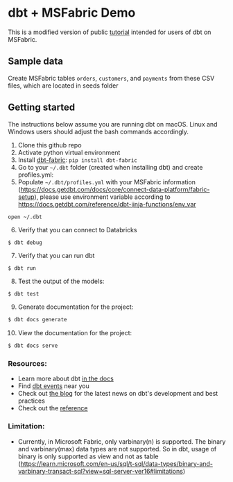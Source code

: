 # dbt + MSFabric Demo

This is a modified version of public [tutorial](https://docs.getdbt.com/tutorial/setting-up)
intended for users of dbt on MSFabric.

## Sample data

Create MSFabric tables `orders`, `customers`,
and `payments` from these CSV files, which are located in seeds folder

## Getting started

The instructions below assume you are running dbt on macOS. Linux and Windows 
users should adjust the bash commands accordingly.

1. Clone this github repo
2. Activate python virtual environment
3. Install [dbt-fabric](https://github.com/microsoft/dbt-fabric): `pip install dbt-fabric`
4. Go to your `~/.dbt` folder (created when installing dbt) and create profiles.yml:
5. Populate `~/.dbt/profiles.yml` with your MSFabric information (https://docs.getdbt.com/docs/core/connect-data-platform/fabric-setup), please use environment variable according to https://docs.getdbt.com/reference/dbt-jinja-functions/env_var
```bash
open ~/.dbt
```
6. Verify that you can connect to Databricks
```
$ dbt debug
```
7. Verify that you can run dbt
```
$ dbt run
```
8. Test the output of the models:
```
$ dbt test
```

9. Generate documentation for the project:
```bash
$ dbt docs generate
```

10. View the documentation for the project:
```bash
$ dbt docs serve
```

### Resources:
- Learn more about dbt [in the docs](https://docs.getdbt.com/docs/introduction)
- Find [dbt events](https://events.getdbt.com) near you
- Check out [the blog](https://blog.getdbt.com/) for the latest news on dbt's development and best practices
- Check out the [reference](https://docs.getdbt.com/reference/references-overview)


### Limitation:
- Currently, in Microsoft Fabric, only varbinary(n) is supported. The binary and varbinary(max) data types are not supported. So in dbt, usage of binary is only supported as view and not as table (https://learn.microsoft.com/en-us/sql/t-sql/data-types/binary-and-varbinary-transact-sql?view=sql-server-ver16#limitations)